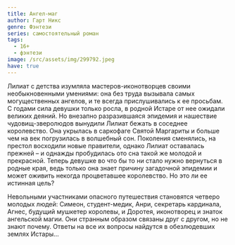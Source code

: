 ```yaml
---
title: Ангел-маг
author: Гарт Никс
genre: Фэнтези
series: самостоятельный роман
tags:
  - 16+
  - фэнтези
image: /src/assets/img/299792.jpeg
have: true
---
```

Лилиат с детства изумляла мастеров-иконотворцев своими необыкновенными умениями: она без труда вызывала самых могущественных ангелов, и те всегда прислушивались к ее просьбам. С годами сила девушки только росла, в родной Истаре от нее ожидали великих деяний. Но внезапно разразившаяся эпидемия и нашествие чудовищ-зверолюдов вынудили Лилиат бежать в соседнее королевство. Она укрылась в саркофаге Святой Маргариты и больше чем на век погрузилась в волшебный сон. Поколения сменялись, на престол восходили новые правители, однако Лилиат оставалась прежней – и однажды пробудилась ото сна такой же молодой и прекрасной. Теперь девушке во что бы то ни стало нужно вернуться в родные края, ведь только она знает причину загадочной эпидемии и может оживить некогда процветавшее королевство. Но это ли ее истинная цель?

Невольными участниками опасного путешествия становятся четверо молодых людей: Симеон, студент-медик, Анри, секретарь кардинала, Агнес, будущий мушкетер королевы, и Доротея, иконотворец и знаток ангельской магии. Они странным образом связаны друг с другом, но не знают почему. Ответы на все их вопросы найдутся в обезлюдевших землях Истары…
